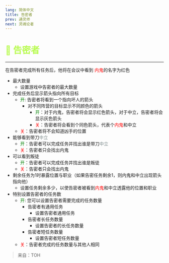 ```yaml
---
lang: 简体中文
title: 告密者
prev: 通灵师
next: 灵魂论者
---
```


# <font color="#b8fb4f">🐀 <b>告密者</b></font> <Badge text="Support" type="tip" vertical="middle"/>

***

在告密者完成所有任务后，他将在会议中看到 <font color=red>内鬼</font>的名字为红色

- 最大数量
  - 设置游戏中告密者的最大数量
- 完成任务后显示箭头指向所有目标
  - <font color=green>开</font>: 告密者将看到一个指向坏人的箭头
    - 对不同阵营的目标显示不同颜色的箭头
      - <font color=green>开</font>：对于内鬼，告密者将会显示红色箭头，对于中立，告密者将会显示灰色箭头
      - <font color=red>关</font>：告密者将会看到个同色箭头，代表个<font color=red>内鬼</font>和中立
  - <font color=red>关</font>：告密者将不会知道凶手的位置
- 能够看到带刀<font color=#7f8c8d>中立</font>
  - <font color=green>开</font>：告密者可以完成任务并找出谁是带刀<font color=#7f8c8d>中立</font>
  - <font color=red>关</font>：告密者只会找出内鬼
- 可以看到叛徒
  - <font color=green>开</font>：告密者可以完成任务并找出谁是叛徒
  - <font color=red>关</font>：告密者只会找出内鬼
- 剩余任务为1时暴露位置与职业（如果告密任务剩余1，则内鬼和中立出现箭头指向他）
  - 设置任务剩余多少，以使告密者被看到<font color=red>内鬼</font>和中立透露他的位置和职业
- 特别设置告密者的任务数
  - <font color=green>开</font>: 您可以设置告密者需要完成的任务数量
    - 告密者有通用任务
      - 设置告密者通用任务
    - 告密者长任务数量
      - 设置告密者的长任务数量
    - 告密者短任务数量
      - 设置告密者短任务数量
  - <font color=red>关</font>：告密者完成的任务数量与其他人相同

> 来自：TOH
